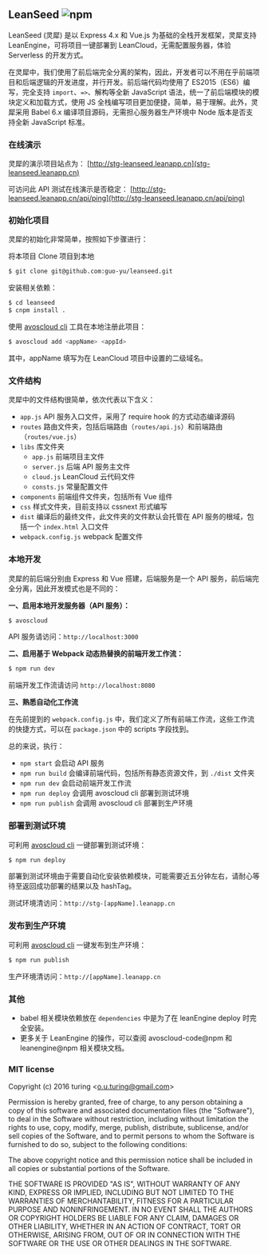 ## LeanSeed ![npm](https://badge.fury.io/js/leanseed.png)

LeanSeed (灵犀) 是以 Express 4.x 和 Vue.js 为基础的全栈开发框架，灵犀支持 LeanEngine，可将项目一键部署到 LeanCloud，无需配置服务器，体验 Serverless 的开发方式。

在灵犀中，我们使用了前后端完全分离的架构，因此，开发者可以不用在乎前端项目和后端逻辑的开发进度，并行开发。前后端代码均使用了 ES2015（ES6）编写，完全支持 `import`、`=>`、解构等全新 JavaScript 语法，统一了前后端模块的模块定义和加载方式，使用 JS 全栈编写项目更加便捷，简单，易于理解。此外，灵犀采用 Babel 6.x 编译项目源码，无需担心服务器生产环境中 Node 版本是否支持全新 JavaScript 标准。

### 在线演示
灵犀的演示项目站点为：
[http://stg-leanseed.leanapp.cn](stg-leanseed.leanapp.cn)  

可访问此 API 测试在线演示是否稳定：
[http://stg-leanseed.leanapp.cn/api/ping](http://stg-leanseed.leanapp.cn/api/ping)  

### 初始化项目
灵犀的初始化非常简单，按照如下步骤进行：

将本项目 Clone 项目到本地

```bash
$ git clone git@github.com:guo-yu/leanseed.git
```
安装相关依赖：

```bash
$ cd leanseed
$ cnpm install .
```

使用 [avoscloud cli](https://www.npmjs.com/package/avoscloud-code) 工具在本地注册此项目：

```bash
$ avoscloud add <appName> <appId>
```
其中，appName 填写为在 LeanCloud 项目中设置的二级域名。

### 文件结构
灵犀中的文件结构很简单，依次代表以下含义：
- `app.js` API 服务入口文件，采用了 require hook 的方式动态编译源码
- `routes` 路由文件夹，包括后端路由（`routes/api.js`）和前端路由（`routes/vue.js`）
- `libs` 库文件夹
	* `app.js` 前端项目主文件
	* `server.js` 后端 API 服务主文件
	* `cloud.js` LeanCloud 云代码文件
	* `consts.js` 常量配置文件
- `components` 前端组件文件夹，包括所有 Vue 组件
- `css` 样式文件夹，目前支持以 cssnext 形式编写
- `dist` 编译后的最终文件，此文件夹的文件默认会托管在 API 服务的根域，包括一个 `index.html` 入口文件
- `webpack.config.js` webpack 配置文件

### 本地开发
灵犀的前后端分别由 Express 和 Vue 搭建，后端服务是一个 API 服务，前后端完全分离，因此开发模式也是不同的：

**一、启用本地开发服务器（API 服务）：**

```bash
$ avoscloud
```
API 服务请访问：`http://localhost:3000`

**二、启用基于 Webpack 动态热替换的前端开发工作流：**

```bash
$ npm run dev
```
前端开发工作流请访问 `http://localhost:8080`

**三、熟悉自动化工作流**

在先前提到的 `webpack.config.js` 中，我们定义了所有前端工作流，这些工作流的快捷方式，可以在 `package.json` 中的 scripts 字段找到。

总的来说，执行：
- `npm start` 会启动 API 服务
- `npm run build` 会编译前端代码，包括所有静态资源文件，到 `./dist` 文件夹
- `npm run dev` 会启动前端开发工作流
- `npm run deploy` 会调用 avoscloud cli 部署到测试环境
- `npm run publish` 会调用 avoscloud cli 部署到生产环境

### 部署到测试环境
可利用 [avoscloud cli](https://www.npmjs.com/package/avoscloud-code) 一键部署到测试环境：

```bash
$ npm run deploy
```
部署到测试环境由于需要自动化安装依赖模块，可能需要近五分钟左右，请耐心等待至返回成功部署的结果以及 hashTag。

测试环境清访问：`http://stg-[appName].leanapp.cn`

### 发布到生产环境
可利用 [avoscloud cli](https://www.npmjs.com/package/avoscloud-code) 一键发布到生产环境：

```bash
$ npm run publish
```

生产环境清访问：`http://[appName].leanapp.cn`

### 其他
- babel 相关模块依赖放在 `dependencies` 中是为了在 leanEngine deploy 时完全安装。
- 更多关于 LeanEngine 的操作，可以查阅 avoscloud-code@npm 和 leanengine@npm 相关模块文档。

### MIT license
Copyright (c) 2016 turing &lt;o.u.turing@gmail.com&gt;

Permission is hereby granted, free of charge, to any person obtaining a copy
of this software and associated documentation files (the "Software"), to deal
in the Software without restriction, including without limitation the rights
to use, copy, modify, merge, publish, distribute, sublicense, and/or sell
copies of the Software, and to permit persons to whom the Software is
furnished to do so, subject to the following conditions:

The above copyright notice and this permission notice shall be included in
all copies or substantial portions of the Software.

THE SOFTWARE IS PROVIDED "AS IS", WITHOUT WARRANTY OF ANY KIND, EXPRESS OR
IMPLIED, INCLUDING BUT NOT LIMITED TO THE WARRANTIES OF MERCHANTABILITY,
FITNESS FOR A PARTICULAR PURPOSE AND NONINFRINGEMENT. IN NO EVENT SHALL THE
AUTHORS OR COPYRIGHT HOLDERS BE LIABLE FOR ANY CLAIM, DAMAGES OR OTHER
LIABILITY, WHETHER IN AN ACTION OF CONTRACT, TORT OR OTHERWISE, ARISING FROM,
OUT OF OR IN CONNECTION WITH THE SOFTWARE OR THE USE OR OTHER DEALINGS IN
THE SOFTWARE.

